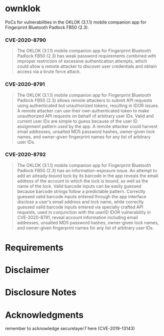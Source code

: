 # ownklok
PoCs for vulnerabilities in the OKLOK (3.1.1) mobile companion app for Fingerprint Bluetooth Padlock FB50 (2.3).


### CVE-2020-8790
>The OKLOK (3.1.1) mobile companion app for Fingerprint Bluetooth Padlock FB50 (2.3) has weak password requirements combined with improper restriction of excessive authentication attempts, which could allow a remote attacker to discover user credentials and obtain access via a brute force attack.

### CVE-2020-8791
>The OKLOK (3.1.1) mobile companion app for Fingerprint Bluetooth Padlock FB50 (2.3) allows remote attackers to submit API requests using authenticated but unauthorized tokens, resulting in IDOR issues. A remote attacker can use their own authenticated token to make unauthorized API requests on behalf of arbitrary user IDs. Valid and current user IDs are simple to guess because of the user ID assignment pattern used by the app. A remote attacker could harvest email addresses, unsalted MD5 password hashes, owner-given lock names, and owner-given fingerprint names for any list of arbitrary user IDs.

### CVE-2020-8792
>The OKLOK (3.1.1) mobile companion app for Fingerprint Bluetooth Padlock FB50 (2.3) has an information-exposure issue. An attempt to add an already-bound lock by its barcode in the app reveals the email address of the account to which the lock is bound, as well as the name of the lock. Valid barcode inputs can be easily guessed because barcode strings follow a predictable pattern. Correctly guessed valid barcode inputs entered through the app interface disclose a user's email address and lock name, while correctly guessed valid barcode inputs entered via specially crafted API requests, used in conjunction with the userID IDOR vulnerability in CVE-2020-8791, reveal account information including email addresses, unsalted MD5 password hashes, owner-given lock names, and owner-given fingerprint names for any list of arbitrary user IDs. 

# Requirements

# Disclaimer

# Disclosure Notes

# Acknowledgments
remember to acknowledge securelayer7 here (CVE-2019-13143)
